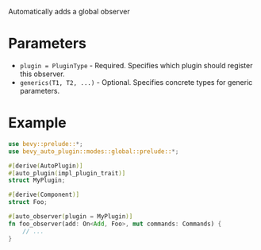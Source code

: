 Automatically adds a global observer

# Parameters
- `plugin = PluginType` - Required. Specifies which plugin should register this observer.
- `generics(T1, T2, ...)` - Optional. Specifies concrete types for generic parameters.

# Example
```rust
use bevy::prelude::*;
use bevy_auto_plugin::modes::global::prelude::*;

#[derive(AutoPlugin)]
#[auto_plugin(impl_plugin_trait)]
struct MyPlugin;

#[derive(Component)]
struct Foo;

#[auto_observer(plugin = MyPlugin)]
fn foo_observer(add: On<Add, Foo>, mut commands: Commands) {
    // ...
}
```
